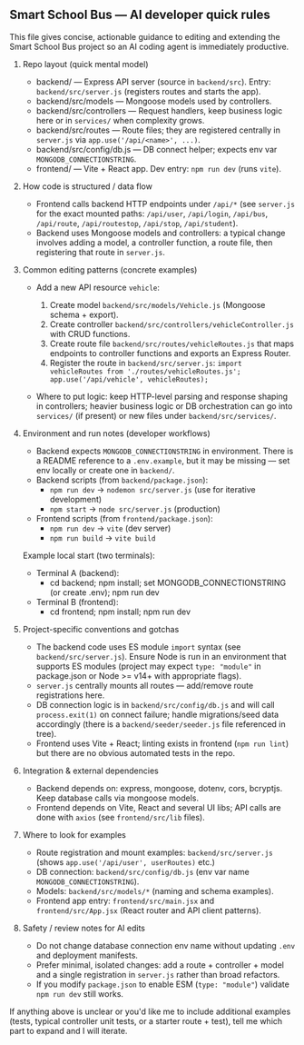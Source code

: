 ## Smart School Bus — AI developer quick rules

This file gives concise, actionable guidance to editing and extending the Smart School Bus project so an AI coding agent is immediately productive.

1. Repo layout (quick mental model)
   - backend/ — Express API server (source in `backend/src`). Entry: `backend/src/server.js` (registers routes and starts the app).
   - backend/src/models — Mongoose models used by controllers.
   - backend/src/controllers — Request handlers, keep business logic here or in `services/` when complexity grows.
   - backend/src/routes — Route files; they are registered centrally in `server.js` via `app.use('/api/<name>', ...)`.
   - backend/src/config/db.js — DB connect helper; expects env var `MONGODB_CONNECTIONSTRING`.
   - frontend/ — Vite + React app. Dev entry: `npm run dev` (runs `vite`).

2. How code is structured / data flow
   - Frontend calls backend HTTP endpoints under `/api/*` (see `server.js` for the exact mounted paths: `/api/user`, `/api/login`, `/api/bus`, `/api/route`, `/api/routestop`, `/api/stop`, `/api/student`).
   - Backend uses Mongoose models and controllers: a typical change involves adding a model, a controller function, a route file, then registering that route in `server.js`.

3. Common editing patterns (concrete examples)
   - Add a new API resource `vehicle`:
     1. Create model `backend/src/models/Vehicle.js` (Mongoose schema + export).
     2. Create controller `backend/src/controllers/vehicleController.js` with CRUD functions.
     3. Create route file `backend/src/routes/vehicleRoutes.js` that maps endpoints to controller functions and exports an Express Router.
     4. Register the route in `backend/src/server.js`: `import vehicleRoutes from './routes/vehicleRoutes.js'; app.use('/api/vehicle', vehicleRoutes);`

   - Where to put logic: keep HTTP-level parsing and response shaping in controllers; heavier business logic or DB orchestration can go into `services/` (if present) or new files under `backend/src/services/`.

4. Environment and run notes (developer workflows)
   - Backend expects `MONGODB_CONNECTIONSTRING` in environment. There is a README reference to a `.env.example`, but it may be missing — set env locally or create one in `backend/`.
   - Backend scripts (from `backend/package.json`):
     - `npm run dev` -> `nodemon src/server.js` (use for iterative development)
     - `npm start` -> `node src/server.js` (production)
   - Frontend scripts (from `frontend/package.json`):
     - `npm run dev` -> `vite` (dev server)
     - `npm run build` -> `vite build`

   Example local start (two terminals):
   - Terminal A (backend):
     - cd backend; npm install; set MONGODB_CONNECTIONSTRING (or create .env); npm run dev
   - Terminal B (frontend):
     - cd frontend; npm install; npm run dev

5. Project-specific conventions and gotchas
   - The backend code uses ES module `import` syntax (see `backend/src/server.js`). Ensure Node is run in an environment that supports ES modules (project may expect `type: "module"` in package.json or Node >= v14+ with appropriate flags).
   - `server.js` centrally mounts all routes — add/remove route registrations here.
   - DB connection logic is in `backend/src/config/db.js` and will call `process.exit(1)` on connect failure; handle migrations/seed data accordingly (there is a `backend/seeder/seeder.js` file referenced in tree).
   - Frontend uses Vite + React; linting exists in frontend (`npm run lint`) but there are no obvious automated tests in the repo.

6. Integration & external dependencies
   - Backend depends on: express, mongoose, dotenv, cors, bcryptjs. Keep database calls via mongoose models.
   - Frontend depends on Vite, React and several UI libs; API calls are done with `axios` (see `frontend/src/lib` files).

7. Where to look for examples
   - Route registration and mount examples: `backend/src/server.js` (shows `app.use('/api/user', userRoutes)` etc.)
   - DB connection: `backend/src/config/db.js` (env var name `MONGODB_CONNECTIONSTRING`).
   - Models: `backend/src/models/*` (naming and schema examples).
   - Frontend app entry: `frontend/src/main.jsx` and `frontend/src/App.jsx` (React router and API client patterns).

8. Safety / review notes for AI edits
   - Do not change database connection env name without updating `.env` and deployment manifests.
   - Prefer minimal, isolated changes: add a route + controller + model and a single registration in `server.js` rather than broad refactors.
   - If you modify `package.json` to enable ESM (`type: "module"`) validate `npm run dev` still works.

If anything above is unclear or you'd like me to include additional examples (tests, typical controller unit tests, or a starter route + test), tell me which part to expand and I will iterate.
